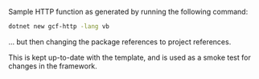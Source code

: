 Sample HTTP function as generated by running the following command:

```sh
dotnet new gcf-http -lang vb
```

... but then changing the package references to project references.

This is kept up-to-date with the template, and is used as a smoke
test for changes in the framework.
